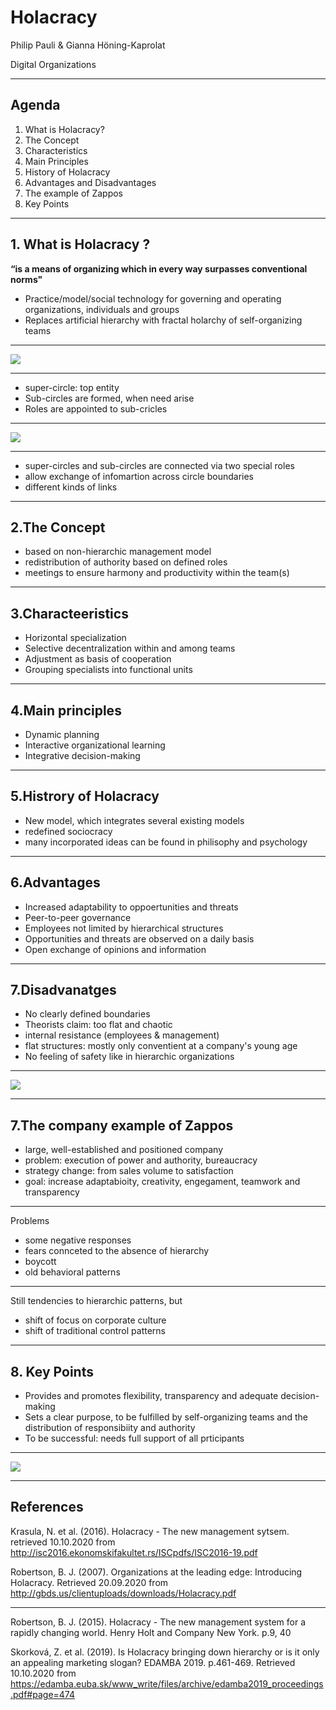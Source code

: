 
# **Holacracy**
Philip Pauli & Gianna Höning-Kaprolat

Digital Organizations 


---

 ## Agenda 

1. What is Holacracy?
2. The Concept
3. Characteristics 
4. Main Principles 
5. History of Holacracy 
6. Advantages and Disadvantages
7. The example of Zappos 
8. Key Points



---

## 1. What is Holacracy ?

**“is a means of organizing which in every way surpasses conventional norms"**

* Practice/model/social technology for governing and operating organizations, individuals and groups
* Replaces artificial hierarchy with fractal holarchy of self-organizing teams 

---

![](H2.png)
 
---

* super-circle: top entity
* Sub-circles are formed, when need arise 
* Roles are appointed to sub-cricles 

---

![](Links.png)

---

* super-circles and sub-circles are connected via two special roles 
* allow exchange of infomartion across circle boundaries 
* different kinds of links 

---

## 2.The Concept 
* based on non-hierarchic management model 
* redistribution of authority based on defined roles 
* meetings to ensure harmony and productivity within the team(s)



---


## 3.Characteeristics 
* Horizontal specialization 
* Selective decentralization within and among teams 
* Adjustment as basis of cooperation 
* Grouping specialists into functional units 

---

## 4.Main principles 
* Dynamic planning 
* Interactive organizational learning 
* Integrative decision-making 

---
## 5.Histrory of Holacracy 
* New model, which integrates several existing models
* redefined sociocracy
* many incorporated ideas can be found in philisophy and psychology

---

## 6.Advantages 

* Increased adaptability to oppoertunities and threats 
* Peer-to-peer governance 
* Employees not limited by hierarchical structures 
* Opportunities and threats are observed on a daily basis 
* Open exchange of opinions and information 

---

## 7.Disadvanatges 

* No clearly defined boundaries 
* Theorists claim: too flat and chaotic
* internal resistance (employees & management)
* flat structures: mostly only conventient at a company's young age
* No feeling of safety like in hierarchic organizations

---


![](HVB.png) 


---
## 7.The company example of **Zappos** 
 
 * large, well-established and positioned company 
 * problem: execution of power and authority, bureaucracy 
 * strategy change: from sales volume to satisfaction
 * goal: increase adaptabioity, creativity, engegament, teamwork and transparency 
---

Problems
* some negative responses
* fears connceted to the absence of hierarchy 
* boycott
* old behavioral patterns

---

Still tendencies to hierarchic patterns, but
* shift of focus on corporate culture 
* shift of traditional control patterns 

---
## 8. Key Points 

* Provides and promotes flexibility, transparency and adequate decision-making 
* Sets a clear purpose, to be fulfilled by self-organizing teams and the distribution of responsibiity and authority 
* To be successful: needs full support of all prticipants 

---

![](x.png)

---

## References 

Krasula, N. et al. (2016). Holacracy - The new management sytsem. retrieved 10.10.2020 from http://isc2016.ekonomskifakultet.rs/ISCpdfs/ISC2016-19.pdf

Robertson, B. J. (2007). Organizations at the leading edge: Introducing Holacracy. Retrieved 20.09.2020 from http://gbds.us/clientuploads/downloads/Holacracy.pdf

---
Robertson, B. J. (2015). Holacracy - The new management system for a rapidly changing world. Henry Holt and Company New York. p.9, 40

Skorková, Z. et al. (2019). Is Holacracy bringing down hierarchy or is it only an appealing marketing slogan? EDAMBA 2019. p.461-469. Retrieved 10.10.2020 from https://edamba.euba.sk/www_write/files/archive/edamba2019_proceedings.pdf#page=474




